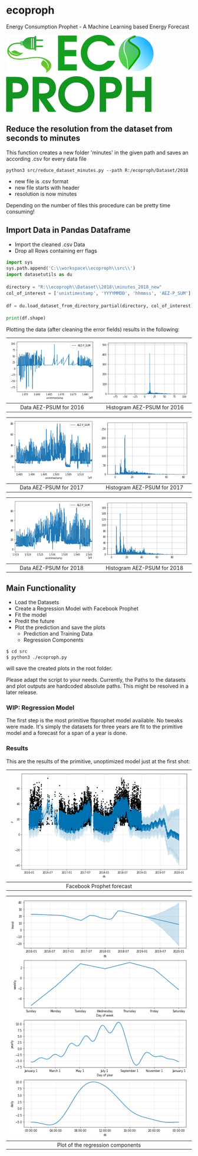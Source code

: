 # ecoproph
Energy Consumption Prophet - A Machine Learning based Energy Forecast

![logo](/assets/logo.png)

## Reduce the resolution from the dataset from seconds to minutes
This function creates a new folder 'minutes' in the given path and saves
an according .csv for every data file

```
python3 src/reduce_dataset_minutes.py --path R:/ecoproph/Dataset/2018
```

- new file is .csv format
- new file starts with header
- resolution is now minutes

Depending on the number of files this procedure can be pretty time consuming!

## Import Data in Pandas Dataframe
- Import the cleaned .csv Data
- Drop all Rows containing err flags

```python
import sys
sys.path.append('C:\\workspace\\ecoproph\\src\\')
import datasetutils as du

directory = "R:\\ecoproph\\Dataset\\2018\\minutes_2018_new"
col_of_interest = ['unixtimestamp', 'YYYYMMDD', 'hhmmss', 'AEZ-P_SUM']

df = du.load_dataset_from_directory_partial(directory, col_of_interest)

print(df.shape)
```

Plotting the data (after cleaning the error fields) results in the following:

| ![logo](/assets/data16.png) | ![histo](/assets/histo_16_AEZ-P_SUM__small.png) |
|:---------------------------:|:-----------------------------------------------:|
| Data AEZ-PSUM for 2016      |  Histogram AEZ-PSUM for 2016                    |

| ![logo](/assets/data17.png) | ![histo](/assets/histo_17_AEZ-P_SUM__small.png) |
|:---------------------------:|:-----------------------------------------------:|
| Data AEZ-PSUM for 2017      |  Histogram AEZ-PSUM for 2017                    |

| ![logo](/assets/data18.png) | ![histo](/assets/histo_18_AEZ-P_SUM__small.png) |
|:---------------------------:|:-----------------------------------------------:|
| Data AEZ-PSUM for 2018      |  Histogram AEZ-PSUM for 2018                    |

## Main Functionality
- Load the Datasets
- Create a Regression Model with Facebook Prophet
- Fit the model
- Predit the future
- Plot the prediction and save the plots
    - Prediction and Training Data
    - Regression Components

```
$ cd src
$ python3 ./ecoproph.py
```

will save the created plots in the root folder.

Please adapt the script to your needs. Currently, the Paths to the datasets
and plot outputs are hardcoded absolute paths. This might be resolved in a
later release.

### WIP: Regression Model
The first step is the most primitive fbprophet model available. No tweaks
were made. It's simply the datasets for three years are fit to the primitive 
model and a forecast for a span of a year is done.

### Results
This are the results of the primitive, unoptimized model just at the first shot:

| ![forecast](/assets/forecast__small.png) |
|:----------------------------------------:|
| Facebook Prophet forecast                |


| ![components](/assets/components__small.png) |
|:--------------------------------------------:|
| Plot of the regression components            |

